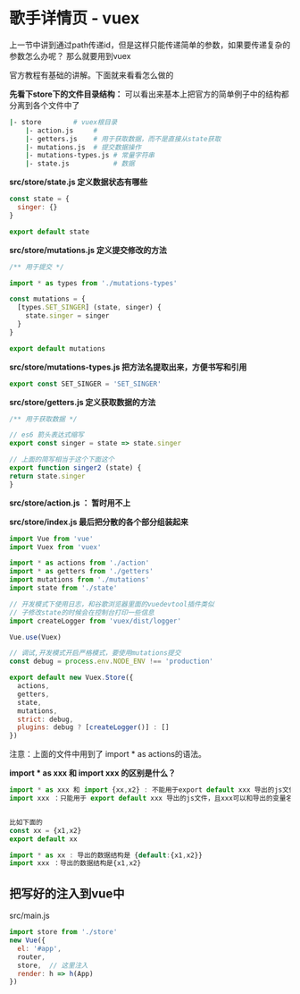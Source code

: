 # 歌手详情页 - vuex

上一节中讲到通过path传递id，但是这样只能传递简单的参数，如果要传递复杂的参数怎么办呢？ 那么就要用到vuex

官方教程有基础的讲解。下面就来看看怎么做的

**先看下store下的文件目录结构：**
可以看出来基本上把官方的简单例子中的结构都分离到各个文件中了
```bash
|- store        # vuex根目录
    |- action.js     # 
    |- getters.js    # 用于获取数据，而不是直接从state获取
    |- mutations.js  # 提交数据操作
    |- mutations-types.js # 常量字符串
    |- state.js           # 数据   
```
**src/store/state.js 定义数据状态有哪些**
```javascript
const state = {
  singer: {}
}

export default state
```

**src/store/mutations.js 定义提交修改的方法**
```javascript
/** 用于提交 */

import * as types from './mutations-types'

const mutations = {
  [types.SET_SINGER] (state, singer) {
    state.singer = singer
  }
}

export default mutations
```

**src/store/mutations-types.js 把方法名提取出来，方便书写和引用**
```javascript
export const SET_SINGER = 'SET_SINGER'
```

**src/store/getters.js 定义获取数据的方法**
```javascript
/** 用于获取数据 */

// es6 箭头表达式缩写
export const singer = state => state.singer
```
```javascript
// 上面的简写相当于这个下面这个
export function singer2 (state) {
return state.singer
}
```

**src/store/action.js ： 暂时用不上**

**src/store/index.js 最后把分散的各个部分组装起来**

```javascript
import Vue from 'vue'
import Vuex from 'vuex'

import * as actions from './action'
import * as getters from './getters'
import mutations from './mutations'
import state from './state'

// 开发模式下使用日志，和谷歌浏览器里面的vuedevtool插件类似
// 子修改state的时候会在控制台打印一些信息
import createLogger from 'vuex/dist/logger'

Vue.use(Vuex)

// 调试,开发模式开启严格模式，要使用mutations提交
const debug = process.env.NODE_ENV !== 'production'

export default new Vuex.Store({
  actions,
  getters,
  state,
  mutations,
  strict: debug,
  plugins: debug ? [createLogger()] : []
})

```

注意：上面的文件中用到了 import * as actions的语法。

**import * as xxx 和 import xxx 的区别是什么？**
```javascript
import * as xxx 和 import {xx,x2} : 不能用于export default xxx 导出的js文件，* as xxx 是表示把里面的都定义到一个容器 xxx下。而后面解构的变量名必须和文件中导出的一致
import xxx ：只能用于 export default xxx 导出的js文件，且xxx可以和导出的变量名不一致。


比如下面的
const xx = {x1,x2}
export default xx

import * as xx : 导出的数据结构是 {default:{x1,x2}}
import xxx ：导出的数据结构是{x1,x2}


```

## 把写好的注入到vue中
src/main.js

```javascript
import store from './store'
new Vue({
  el: '#app',
  router,
  store,  // 这里注入
  render: h => h(App)
})
```


